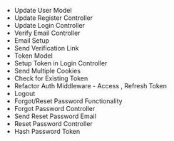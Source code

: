 - Update User Model
- Update Register Controller
- Update Login Controller
- Verify Email Controller
- Email Setup
- Send Verification Link
- Token Model
- Setup Token in Login Controller
- Send Multiple Cookies
- Check for Existing Token
- Refactor Auth Middleware - Access , Refresh Token
- Logout
- Forgot/Reset Password Functionality
- Forgot Password Controller
- Send Reset Password Email
- Reset Password Controller
- Hash Password Token
